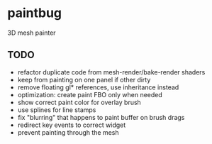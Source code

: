 paintbug
========

3D mesh painter

TODO
--------
* refactor duplicate code from mesh-render/bake-render shaders
* keep from painting on one panel if other dirty
* remove floating gl* references, use inheritance instead
* optimization: create paint FBO only when needed
* show correct paint color for overlay brush
* use splines for line stamps
* fix "blurring" that happens to paint buffer on brush drags
* redirect key events to correct widget
* prevent painting through the mesh
